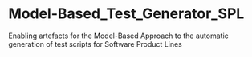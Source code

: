 # Model-Based_Test_Generator_SPL
Enabling artefacts for the Model-Based Approach to the automatic generation of test scripts for Software Product Lines
